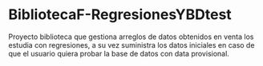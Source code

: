 # BibliotecaF-RegresionesYBDtest
Proyecto biblioteca que gestiona arreglos de datos obtenidos en venta los estudia con regresiones, a su vez suministra los datos iniciales en caso de que el usuario quiera probar la base de datos con data provisional. 
